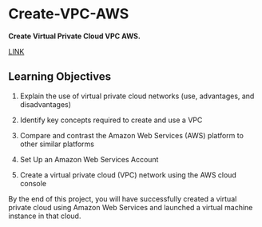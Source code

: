 <h1> Create-VPC-AWS </h1>
 <b> Create Virtual Private Cloud VPC AWS.</b>
<br />


[LINK](https://www.coursera.org/learn/create-virtual-private-cloud-vpc-aws/ungradedLab/aXhX5/create-a-virtual-private-cloud-vpc-using-aws/lab?path=%2F)
<br />

 <h2>Learning Objectives</h2>

1. Explain the use of virtual private cloud networks (use, advantages, and disadvantages) 

2. Identify key concepts required to create and use a VPC 

3. Compare and contrast the Amazon Web Services (AWS) platform to other similar platforms 

4. Set Up an Amazon Web Services Account 

5. Create a virtual private cloud (VPC) network using the AWS cloud console

By the end of this project, you will have successfully created a virtual private cloud using Amazon Web Services and launched a virtual machine instance in that cloud.

<!-- <img src=""/> -->

<!--
 ```diff
- text in red
+ text in green
! text in orange
# text in gray
@@ text in purple (and bold)@@
```
--!>

